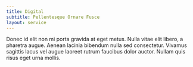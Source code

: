 ```yaml
---
title: Digital
subtitle: Pellentesque Ornare Fusce
layout: service
---
```


Donec id elit non mi porta gravida at eget metus. Nulla vitae elit libero, a pharetra augue. Aenean lacinia bibendum nulla sed consectetur. Vivamus sagittis lacus vel augue laoreet rutrum faucibus dolor auctor. Nullam quis risus eget urna mollis.